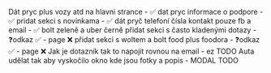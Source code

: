 Dát pryc plus vozy atd na hlavni strance - ✅
dat pryc informace o podpore - ✅
pridat sekci s novinkama - ✅
dát pryč telefoní čísla kontakt pouze fb a email - ✅
bolt zeleně a uber černě
přidat sekci s často kladenými dotazy - ❓odkaz ✅ - page ❌
přidat sekci s woltem a bolt food plus foodora - ❓odkaz ✅ - page ❌
Jak je dotazník tak to napojit rovnou na email - ez TODO
Auta udělat tak aby vyskočilo okno kde jsou fotky a popis - MODAL TODO
